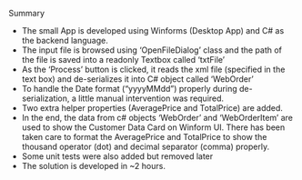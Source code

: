 Summary
-	The small App is developed using Winforms (Desktop App) and C# as the backend language. 
-	The input file is browsed using ‘OpenFileDialog’ class and the path of the file is saved into a readonly Textbox called ‘txtFile’
-	As the ‘Process’ button is clicked, it reads the xml file (specified in the text box) and de-serializes it into C# object called ‘WebOrder’
-	To handle the Date format (“yyyyMMdd”) properly during de-serialization, a little manual intervention was required. 
-	Two extra helper properties (AveragePrice and TotalPrice) are added.
-	In the end, the data from c# objects ‘WebOrder’ and ‘WebOrderItem’ are used to show the Customer Data Card on Winform UI. There has been taken care to format the AveragePrice and TotalPrice to show the thousand operator (dot) and decimal separator (comma) properly.
-	Some unit tests were also added but removed later
-	The solution is developed in ~2 hours.
